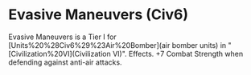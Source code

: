 # Evasive Maneuvers (Civ6)

Evasive Maneuvers is a Tier I for [Units%20%28Civ6%29%23Air%20Bomber](air bomber units) in "[Civilization%20VI](Civilization VI)".
Effects.
+7 Combat Strength when defending against anti-air attacks.